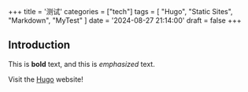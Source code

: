 +++
title = '测试'
categories = ["tech"]
tags = [
    "Hugo",
    "Static Sites",
    "Markdown",
    "MyTest"
]
date = '2024-08-27 21:14:00'
draft = false
+++
## Introduction

This is **bold** text, and this is *emphasized* text.

Visit the [Hugo](https://gohugo.io) website!

